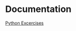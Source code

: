 # Documentation

[Python Excercises](https://github.com/MiguelRiosT/Complejidad-Algoritmos/tree/main/Ejercicios%20en%20Python)